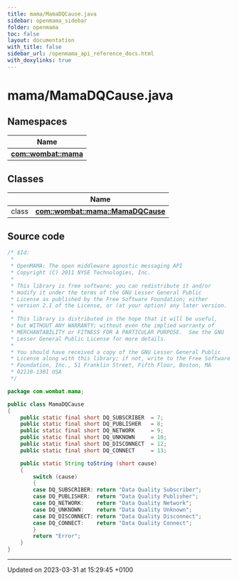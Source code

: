 ```yaml
---
title: mama/MamaDQCause.java
sidebar: openmama_sidebar
folder: openmama
toc: false
layout: documentation
with_title: false
sidebar_url: /openmama_api_reference_docs.html
with_doxylinks: true
---
```


# mama/MamaDQCause.java



## Namespaces

| Name           |
| -------------- |
| **[com::wombat::mama](namespacecom_1_1wombat_1_1mama.html)**  |

## Classes

|                | Name           |
| -------------- | -------------- |
| class | **[com::wombat::mama::MamaDQCause](classcom_1_1wombat_1_1mama_1_1MamaDQCause.html)**  |




## Source code

```java
/* $Id:
 *
 * OpenMAMA: The open middleware agnostic messaging API
 * Copyright (C) 2011 NYSE Technologies, Inc.
 *
 * This library is free software; you can redistribute it and/or
 * modify it under the terms of the GNU Lesser General Public
 * License as published by the Free Software Foundation; either
 * version 2.1 of the License, or (at your option) any later version.
 *
 * This library is distributed in the hope that it will be useful,
 * but WITHOUT ANY WARRANTY; without even the implied warranty of
 * MERCHANTABILITY or FITNESS FOR A PARTICULAR PURPOSE.  See the GNU
 * Lesser General Public License for more details.
 *
 * You should have received a copy of the GNU Lesser General Public
 * License along with this library; if not, write to the Free Software
 * Foundation, Inc., 51 Franklin Street, Fifth Floor, Boston, MA
 * 02110-1301 USA
 */

package com.wombat.mama;

public class MamaDQCause
{
    public static final short DQ_SUBSCRIBER  = 7;
    public static final short DQ_PUBLISHER   = 8;
    public static final short DQ_NETWORK     = 9;
    public static final short DQ_UNKNOWN     = 10;
    public static final short DQ_DISCONNECT  = 12;
    public static final short DQ_CONNECT     = 13;

    public static String toString (short cause)
    {
        switch (cause)
        {
        case DQ_SUBSCRIBER: return "Data Quality Subscriber";
        case DQ_PUBLISHER:  return "Data Quality Publisher";
        case DQ_NETWORK:    return "Data Quality Network";
        case DQ_UNKNOWN:    return "Data Quality Unknown";
        case DQ_DISCONNECT: return "Data Quality Disconnect";
        case DQ_CONNECT:    return "Data Quality Connect";
        }
        return "Error";
    }
}
```


-------------------------------

Updated on 2023-03-31 at 15:29:45 +0100
